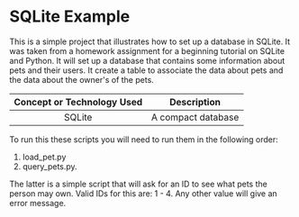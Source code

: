 # SQLite Example

This is a simple project that illustrates how to set up a database in SQLite. It was taken from a homework assignment for a beginning tutorial on SQLite and Python.  It will set up a database that contains some information about pets and their users.  It create a table to associate the data about pets and the data about the owner's of the pets. 
 
 **Concept or Technology Used**|**Description**
:-----:|:-----:
SQLite| A compact database

To run this these scripts you will need to run them in the following order: 
1. load_pet.py 
2. query_pets.py.  

The latter is a simple script that will ask for an ID to see what pets the person may own.  Valid IDs for this are: 1 - 4.  Any other value will give an error message.
